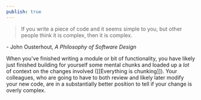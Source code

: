 ```yaml
---
publish: true
---
```


> If you write a piece of code and it seems simple to you, but other people think it is complex, then it is complex.

\- John Ousterhout, *A Philosophy of Software Design*

When you've finished writing a module or bit of functionality, you have likely just finished building for yourself some mental chunks and loaded up a *lot* of context on the changes involved ([[Everything is chunking]]). Your colleagues, who are going to have to both review and likely later modify your new code, are in a substantially better position to tell if your change is overly complex.